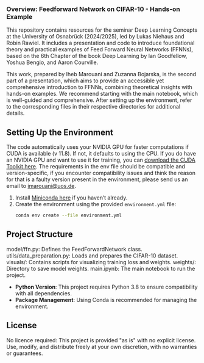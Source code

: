 ### Overview: Feedforward Network on CIFAR-10  -   Hands-on Example 
This repository contains resources for the seminar Deep Learning Concepts at the University of Osnabrück (2024/2025), led by Lukas Niehaus and Robin Rawiel. It includes a presentation and code to introduce foundational theory and practical examples of Feed Forward Neural Networks (FFNNs), based on the 6th Chapter of the book Deep Learning by Ian Goodfellow, Yoshua Bengio, and Aaron Courville.

This work, prepared by Iheb Marouani and Zuzanna Bojarska, is the second part of a presentation, which aims to provide an accessible yet comprehensive introduction to FFNNs, combining theoretical insights with hands-on examples. 
We recommend starting with the main notebook, which is well-guided and comprehensive. After setting up the environment, refer to the corresponding files in their respective directories for additional details.


 
## Setting Up the Environment

The code automatically uses your NVIDIA GPU for faster computations if CUDA is available (v 11.8). If not, it defaults to using the CPU.
If you do have an NVIDIA GPU and want to use it for training, you can [download the CUDA Toolkit here](https://developer.nvidia.com/cuda-downloads).
The requirements in the env file should be compatible and version-specific, if you encounter compatibility issues and think the reason for that is a faulty version present in the environment, please send us an email to imarouani@uos.de.


1. Install [Miniconda here](https://developer.nvidia.com/cuda-11-8-0-download-archive) if you haven’t already.
2. Create the environment using the provided `environment.yml` file:
   ```bash
   conda env create --file environment.yml

## Project Structure

model/ffn.py: Defines the FeedForwardNetwork class.
utils/data_preparation.py: Loads and prepares the CIFAR-10 dataset.
visuals/: Contains scripts for visualizing training loss and weights.
weights/: Directory to save model weights.
main.ipynb: The main notebook to run the project.
- **Python Version**: This project requires Python 3.8 to ensure compatibility with all dependencies.
- **Package Management**: Using Conda is recommended for managing the environment.

## License
No licence required:
This project is provided "as is" with no explicit license. Use, modify, and distribute freely at your own discretion, with no warranties or guarantees.


